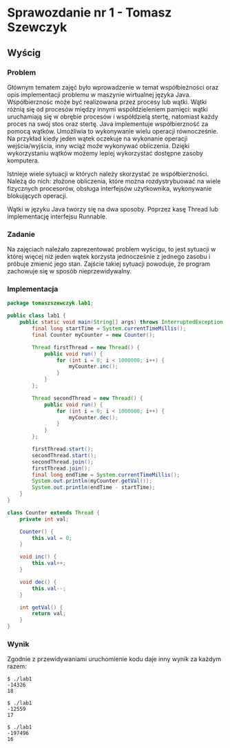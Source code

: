 # Sprawozdanie nr 1 - Tomasz Szewczyk
## Wyścig

### Problem

 Głównym tematem zajęć było wprowadzenie w temat współbieżności oraz opis implementacji problemu w maszynie wirtualnej
 języka Java. Współbierznośc może być realizowana przez procesy lub wątki. Wątki różnią się od procesów między innymi
 współdzieleniem pamięci: wątki uruchamiają się w obrębie procesów i współdzielą stertę, natomiast każdy proces na swój
 stos oraz stertę. Java implementuje współbierzność za pomocą wątków. Umożliwia to wykonywanie wielu operacji
 równocześnie. Na przykład kiedy jeden wątek oczekuje na wykonanie operacji wejścia/wyjścia, inny wciąż może wykonywać
 obliczenia. Dzięki wykorzystaniu wątków możemy lepiej wykorzystać dostępne zasoby komputera.

 Istnieje wiele sytuacji w których należy skorzystać ze współbierzności. Należą do nich: złożone obliczenia, które
 można rozdystrybuować na wiele fizycznych procesorów, obsługa interfejsów użytkownika, wykonywanie blokujących
 operacji.

 Wątki w języku Java tworzy się na dwa sposoby. Poprzez kasę Thread lub implementację interfejsu Runnable.

### Zadanie

 Na zajęciach należało zaprezentować problem wyścigu, to jest sytuacji w której więcej niż jeden wątek korzysta
 jednocześnie z jednego zasobu i próbuje zmienić jego stan. Zajście takiej sytuacji powoduje, że program zachowuje
 się w sposób nieprzewidywalny.

### Implementacja

```java
package tomaszszewczyk.lab1;

public class lab1 {
    public static void main(String[] args) throws InterruptedException {
        final long startTime = System.currentTimeMillis();
        final Counter myCounter = new Counter();

        Thread firstThread = new Thread() {
            public void run() {
                for (int i = 0; i < 1000000; i++) {
                    myCounter.inc();
                }
            }
        };

        Thread secondThread = new Thread() {
            public void run() {
                for (int i = 0; i < 1000000; i++) {
                    myCounter.dec();
                }
            }
        };

        firstThread.start();
        secondThread.start();
        secondThread.join();
        firstThread.join();
        final long endTime = System.currentTimeMillis();
        System.out.println(myCounter.getVal());
        System.out.println(endTime - startTime);
    }
}

class Counter extends Thread {
    private int val;

    Counter() {
        this.val = 0;
    }

    void inc() {
        this.val++;
    }

    void dec() {
        this.val--;
    }

    int getVal() {
        return val;
    }
}
```

### Wynik

Zgodnie z przewidywaniami uruchomienie kodu daje inny wynik za każdym razem:

```
$ ./lab1
-14326
18
```

```
$ ./lab1
-12559
17
```

```
$ ./lab1
-197496
16
```
